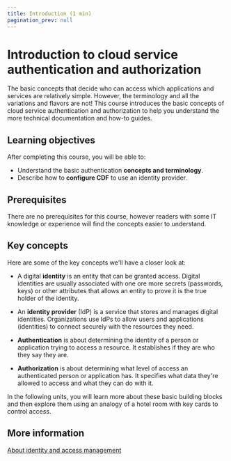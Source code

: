 ```yaml
---
title: Introduction (1 min)
pagination_prev: null
---
```


# Introduction to cloud service authentication and authorization

The basic concepts that decide who can access which applications and services are relatively simple. However, the terminology and all the variations and flavors are not! This course introduces the basic concepts of cloud service authentication and authorization to help you understand the more technical documentation and how-to guides.

## Learning objectives

After completing this course, you will be able to:

- Understand the basic authentication **concepts and terminology**.
- Describe how to **configure CDF** to use an identity provider.
<!-- - List the different ways an application can **access data in CDF**. -->

## Prerequisites

There are no prerequisites for this course, however readers with some IT knowledge or experience will find the concepts easier to understand.

## Key concepts

Here are some of the key concepts we'll have a closer look at:

- A digital **identity** is an entity that can be granted access. Digital identities are usually associated with one ore more secrets (passwords, keys) or other attributes that allows an entity to prove it is the true holder of the identity.

- An **identity provider** (IdP) is a service that stores and manages digital identities. Organizations use IdPs to allow users and applications (identities) to connect securely with the resources they need.

- **Authentication** is about determining the identity of a person or application trying to access a resource. It establishes if they are who they say they are.

- **Authorization** is about determining what level of access an authenticated person or application has. It specifies what data they're allowed to access and what they can do with it.

In the following units, you will learn more about these basic building blocks and then explore them using an analogy of a hotel room with key cards to control access.

## More information

[About identity and access management](../../access/index.md)
